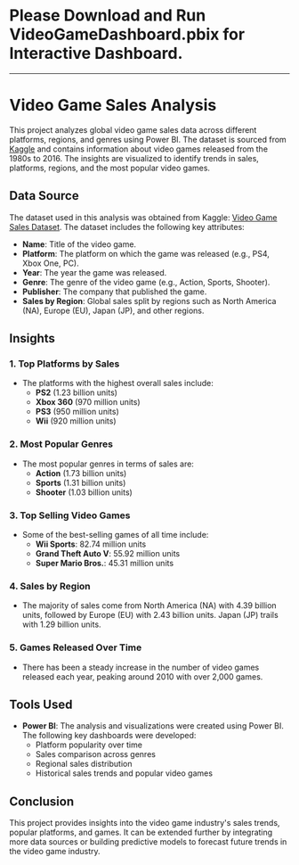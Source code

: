 # Please Download and Run VideoGameDashboard.pbix for Interactive Dashboard.

---

# Video Game Sales Analysis

This project analyzes global video game sales data across different platforms, regions, and genres using Power BI. The dataset is sourced from [Kaggle](https://www.kaggle.com/datasets/gregorut/videogamesales) and contains information about video games released from the 1980s to 2016. The insights are visualized to identify trends in sales, platforms, regions, and the most popular video games.

## Data Source
The dataset used in this analysis was obtained from Kaggle: [Video Game Sales Dataset](https://www.kaggle.com/datasets/gregorut/videogamesales). The dataset includes the following key attributes:
- **Name**: Title of the video game.
- **Platform**: The platform on which the game was released (e.g., PS4, Xbox One, PC).
- **Year**: The year the game was released.
- **Genre**: The genre of the video game (e.g., Action, Sports, Shooter).
- **Publisher**: The company that published the game.
- **Sales by Region**: Global sales split by regions such as North America (NA), Europe (EU), Japan (JP), and other regions.
  
## Insights

### 1. **Top Platforms by Sales**
   - The platforms with the highest overall sales include:
     - **PS2** (1.23 billion units)
     - **Xbox 360** (970 million units)
     - **PS3** (950 million units)
     - **Wii** (920 million units)

### 2. **Most Popular Genres**
   - The most popular genres in terms of sales are:
     - **Action** (1.73 billion units)
     - **Sports** (1.31 billion units)
     - **Shooter** (1.03 billion units)

### 3. **Top Selling Video Games**
   - Some of the best-selling games of all time include:
     - **Wii Sports**: 82.74 million units
     - **Grand Theft Auto V**: 55.92 million units
     - **Super Mario Bros.**: 45.31 million units

### 4. **Sales by Region**
   - The majority of sales come from North America (NA) with 4.39 billion units, followed by Europe (EU) with 2.43 billion units. Japan (JP) trails with 1.29 billion units.

### 5. **Games Released Over Time**
   - There has been a steady increase in the number of video games released each year, peaking around 2010 with over 2,000 games.

## Tools Used
- **Power BI**: The analysis and visualizations were created using Power BI. The following key dashboards were developed:
  - Platform popularity over time
  - Sales comparison across genres
  - Regional sales distribution
  - Historical sales trends and popular video games



## Conclusion
This project provides insights into the video game industry's sales trends, popular platforms, and games. It can be extended further by integrating more data sources or building predictive models to forecast future trends in the video game industry.

